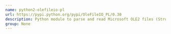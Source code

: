 ```yaml
---
name: python2-olefileio-pl
url: https://pypi.python.org/pypi/OleFileIO_PL/0.30
description: Python module to parse and read Microsoft OLE2 files (Structured Storage or Compound Document, Microsoft Office). URL : https://pypi.python.org/pypi/OleFileIO_PL/0.30 Groups : None
group: None
---
```

